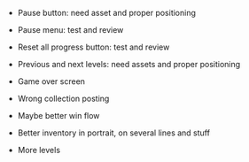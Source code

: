 - Pause button: need asset and proper positioning
- Pause menu: test and review
- Reset all progress button: test and review
- Previous and next levels: need assets and proper positioning

- Game over screen
- Wrong collection posting

- Maybe better win flow
- Better inventory in portrait, on several lines and stuff
- More levels
